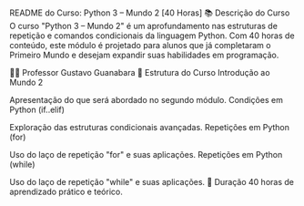 README do Curso: Python 3 – Mundo 2 [40 Horas]
📚 Descrição do Curso
O curso "Python 3 – Mundo 2" é um aprofundamento nas estruturas de repetição e comandos condicionais da linguagem Python. Com 40 horas de conteúdo, este módulo é projetado para alunos que já completaram o Primeiro Mundo e desejam expandir suas habilidades em programação.

👨‍🏫 Professor
Gustavo Guanabara
🎯 Estrutura do Curso
Introdução ao Mundo 2

Apresentação do que será abordado no segundo módulo.
Condições em Python (if..elif)

Exploração das estruturas condicionais avançadas.
Repetições em Python (for)

Uso do laço de repetição "for" e suas aplicações.
Repetições em Python (while)

Uso do laço de repetição "while" e suas aplicações.
📅 Duração
40 horas de aprendizado prático e teórico.
